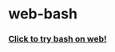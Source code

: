 web-bash
========

### <a href="http://arekusuri.github.io/data/progrlet/web-bash/web-bash.html" target="_blank">Click to try bash on web!</a>
